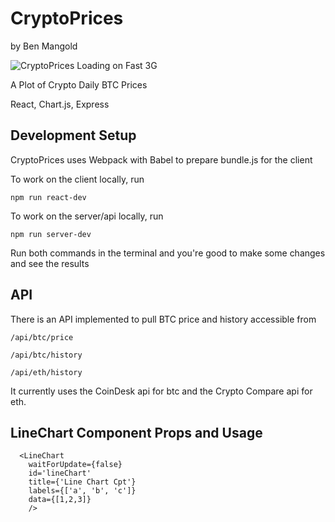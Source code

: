 # CryptoPrices
by Ben Mangold

![CryptoPrices Loading on Fast 3G](https://www.dropbox.com/s/dn4clj27iq3xp1c/CrytoPrice_12-6.gif?dl=0)

A Plot of Crypto Daily BTC Prices

React, Chart.js, Express

## Development Setup

CryptoPrices uses Webpack with Babel to prepare bundle.js for the client

To work on the client locally, run 

`npm run react-dev`

To work on the server/api locally, run 

`npm run server-dev`

Run both commands in the terminal and you're good to make some changes and see the results

## API

There is an API implemented to pull BTC price and history accessible from

`/api/btc/price`

`/api/btc/history`

`/api/eth/history`

It currently uses the CoinDesk api for btc and the Crypto Compare api for eth. 

## LineChart Component Props and Usage

```
  <LineChart 
    waitForUpdate={false}
    id='lineChart' 
    title={'Line Chart Cpt'} 
    labels={['a', 'b', 'c']} 
    data={[1,2,3]}
    />
```

